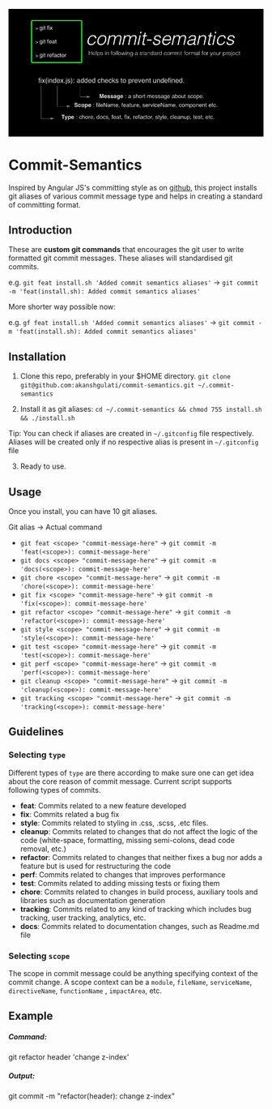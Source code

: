 <p align="center">
  <a href="https://github.com/akanshgulati/commit-semantics" align="center">
    <img src="commit-semantics-banner.jpg" alt="commit-semantics" align="center" />
  </a>
</p>

# Commit-Semantics

Inspired by Angular JS's committing style as on [github](https://github.com/angular/angular/commits/master), this project installs git aliases of various commit message type and helps in creating a standard of committing format.  

## Introduction
These are **custom git commands** that encourages the git user to write formatted git commit messages. These aliases will standardised git commits.

 e.g. ```git feat install.sh 'Added commit semantics aliases'``` -> ```git commit -m 'feat(install.sh): Added commit semantics aliases'```
 
 More shorter way possible now: 
 
 e.g. ```gf feat install.sh 'Added commit semantics aliases'``` -> ```git commit -m 'feat(install.sh): Added commit semantics aliases'```
## Installation

1. Clone this repo, preferably in your $HOME directory. ```git clone git@github.com:akanshgulati/commit-semantics.git
 ~/.commit-semantics```


2. Install it as git aliases:
   ```cd ~/.commit-semantics && chmod 755 install.sh && ./install.sh```

  Tip: You can check if aliases are created in `~/.gitconfig` file respectively. Aliases will be created only if no respective alias is present in `~/.gitconfig` file

3. Ready to use.

## Usage

Once you install, you can have 10 git aliases.

Git alias  -> Actual command

* ```git feat <scope> "commit-message-here"``` -> ```git commit -m 'feat(<scope>): commit-message-here'```
* ```git docs <scope> "commit-message-here"``` -> ```git commit -m 'docs(<scope>): commit-message-here'```
* ```git chore <scope> "commit-message-here"``` -> ```git commit -m 'chore(<scope>): commit-message-here'```
* ```git fix <scope> "commit-message-here"``` -> ```git commit -m 'fix(<scope>): commit-message-here'```
* ```git refactor <scope> "commit-message-here"``` -> ```git commit -m 'refactor(<scope>): commit-message-here'```
* ```git style <scope> "commit-message-here"``` -> ```git commit -m 'style(<scope>): commit-message-here'```
* ```git test <scope> "commit-message-here"``` -> ```git commit -m 'test(<scope>): commit-message-here'```
* ```git perf <scope> "commit-message-here"``` -> ```git commit -m 'perf(<scope>): commit-message-here'```
* ```git cleanup <scope> "commit-message-here"``` -> ```git commit -m 'cleanup(<scope>): commit-message-here'```
* ```git tracking <scope> "commit-message-here"``` -> ```git commit -m 'tracking(<scope>): commit-message-here'```

## Guidelines
### Selecting `type` 
Different types of `type` are there according to make sure one can get idea about the core reason of commit message. Current script supports following types of commits.

* **feat**: Commits related to a new feature developed
* **fix**: Commits related a bug fix
* **style**: Commits related to styling in .css, .scss, .etc files.
* **cleanup**: Commits related to changes that do not affect the logic of the code (white-space, formatting, missing
  semi-colons, dead code removal, etc.)
* **refactor**: Commits related to changes that neither fixes a bug nor adds a feature but is used for restructuring the code
* **perf**: Commits related to changes that improves performance
* **test**: Commits related to adding missing tests or fixing them
* **chore**: Commits related to changes in build process, auxiliary tools and libraries such as documentation
generation
* **tracking**: Commits related to any kind of tracking which includes bug tracking, user tracking, analytics, etc.
* **docs**: Commits related to documentation changes, such as Readme.md file

### Selecting `scope` 

The scope in commit message could be anything specifying context of the commit change. A scope context can be a `module`,
`fileName`, `serviceName`, `directiveName`, `functionName` , `impactArea`, etc.

## Example

##### **Command**:  
git refactor header 'change z-index'
##### **Output**: 
git commit -m "refactor(header): change z-index"

 
